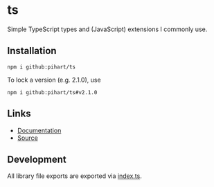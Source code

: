 # ts

Simple TypeScript types and (JavaScript) extensions I commonly use.

## Installation

```shell
npm i github:pihart/ts
```

To lock a version (e.g. 2.1.0), use

```shell
npm i github:pihart/ts#v2.1.0
```

## Links

- [Documentation](https://pihart.github.io/ts/)
- [Source](https://github.com/pihart/ts)

## Development

All library file exports are exported via [index.ts].

[error.ts]: src/lib/error.ts
[misc.ts]: src/lib/misc.ts
[network.ts]: src/lib/network.ts
[index.ts]: src/index.ts
